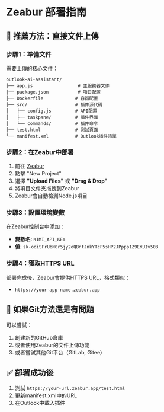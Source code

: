 # Zeabur 部署指南

## 🚀 推薦方法：直接文件上傳

### 步驟1：準備文件
需要上傳的核心文件：
```
outlook-ai-assistant/
├── app.js                 # 主服務器文件
├── package.json           # 項目配置
├── Dockerfile            # 容器配置
├── src/                  # 插件源代碼
│   ├── config.js         # API配置
│   ├── taskpane/         # 插件界面
│   └── commands/         # 插件命令
├── test.html             # 測試頁面
└── manifest.xml          # Outlook插件清單
```

### 步驟2：在Zeabur中部署
1. 前往 [Zeabur](https://zeabur.com/)
2. 點擊 "New Project"
3. 選擇 **"Upload Files"** 或 **"Drag & Drop"**
4. 將項目文件夾拖拽到Zeabur
5. Zeabur會自動檢測Node.js項目

### 步驟3：設置環境變數
在Zeabur控制台中添加：
- **變數名**: `KIMI_API_KEY`
- **值**: `sk-odiSFrUbN0r5jy2oQBntJnkYTcF5sHP2JPppp1Z9EKUIv503`

### 步驟4：獲取HTTPS URL
部署完成後，Zeabur會提供HTTPS URL，格式類似：
- `https://your-app-name.zeabur.app`

## 🔄 如果Git方法還是有問題

可以嘗試：
1. 創建新的GitHub倉庫
2. 或者使用Zeabur的文件上傳功能
3. 或者嘗試其他Git平台（GitLab, Gitee）

## ✅ 部署成功後
1. 測試 `https://your-url.zeabur.app/test.html`
2. 更新manifest.xml中的URL
3. 在Outlook中載入插件